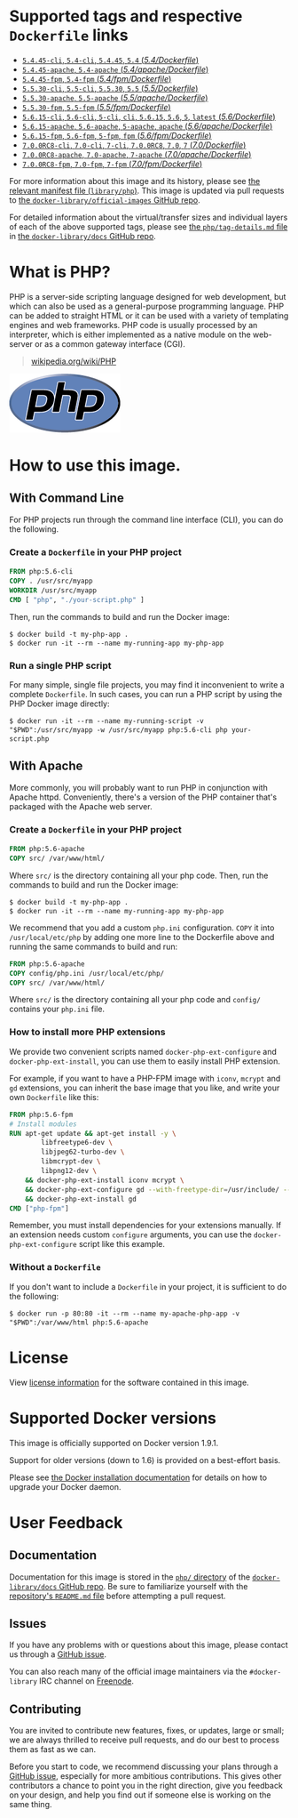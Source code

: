 # Supported tags and respective `Dockerfile` links

-	[`5.4.45-cli`, `5.4-cli`, `5.4.45`, `5.4` (*5.4/Dockerfile*)](https://github.com/docker-library/php/blob/fec7f537f049aafd2102202519c3ca9cb9576707/5.4/Dockerfile)
-	[`5.4.45-apache`, `5.4-apache` (*5.4/apache/Dockerfile*)](https://github.com/docker-library/php/blob/fec7f537f049aafd2102202519c3ca9cb9576707/5.4/apache/Dockerfile)
-	[`5.4.45-fpm`, `5.4-fpm` (*5.4/fpm/Dockerfile*)](https://github.com/docker-library/php/blob/fec7f537f049aafd2102202519c3ca9cb9576707/5.4/fpm/Dockerfile)
-	[`5.5.30-cli`, `5.5-cli`, `5.5.30`, `5.5` (*5.5/Dockerfile*)](https://github.com/docker-library/php/blob/fec7f537f049aafd2102202519c3ca9cb9576707/5.5/Dockerfile)
-	[`5.5.30-apache`, `5.5-apache` (*5.5/apache/Dockerfile*)](https://github.com/docker-library/php/blob/fec7f537f049aafd2102202519c3ca9cb9576707/5.5/apache/Dockerfile)
-	[`5.5.30-fpm`, `5.5-fpm` (*5.5/fpm/Dockerfile*)](https://github.com/docker-library/php/blob/fec7f537f049aafd2102202519c3ca9cb9576707/5.5/fpm/Dockerfile)
-	[`5.6.15-cli`, `5.6-cli`, `5-cli`, `cli`, `5.6.15`, `5.6`, `5`, `latest` (*5.6/Dockerfile*)](https://github.com/docker-library/php/blob/6e600f59a4405b5066eb78f5f02180212dffd065/5.6/Dockerfile)
-	[`5.6.15-apache`, `5.6-apache`, `5-apache`, `apache` (*5.6/apache/Dockerfile*)](https://github.com/docker-library/php/blob/6e600f59a4405b5066eb78f5f02180212dffd065/5.6/apache/Dockerfile)
-	[`5.6.15-fpm`, `5.6-fpm`, `5-fpm`, `fpm` (*5.6/fpm/Dockerfile*)](https://github.com/docker-library/php/blob/6e600f59a4405b5066eb78f5f02180212dffd065/5.6/fpm/Dockerfile)
-	[`7.0.0RC8-cli`, `7.0-cli`, `7-cli`, `7.0.0RC8`, `7.0`, `7` (*7.0/Dockerfile*)](https://github.com/docker-library/php/blob/e7762b5057d8b6dcf96abe16d4bd7d152784c68f/7.0/Dockerfile)
-	[`7.0.0RC8-apache`, `7.0-apache`, `7-apache` (*7.0/apache/Dockerfile*)](https://github.com/docker-library/php/blob/e7762b5057d8b6dcf96abe16d4bd7d152784c68f/7.0/apache/Dockerfile)
-	[`7.0.0RC8-fpm`, `7.0-fpm`, `7-fpm` (*7.0/fpm/Dockerfile*)](https://github.com/docker-library/php/blob/e7762b5057d8b6dcf96abe16d4bd7d152784c68f/7.0/fpm/Dockerfile)

For more information about this image and its history, please see [the relevant manifest file (`library/php`)](https://github.com/docker-library/official-images/blob/master/library/php). This image is updated via pull requests to [the `docker-library/official-images` GitHub repo](https://github.com/docker-library/official-images).

For detailed information about the virtual/transfer sizes and individual layers of each of the above supported tags, please see [the `php/tag-details.md` file](https://github.com/docker-library/docs/blob/master/php/tag-details.md) in [the `docker-library/docs` GitHub repo](https://github.com/docker-library/docs).

# What is PHP?

PHP is a server-side scripting language designed for web development, but which can also be used as a general-purpose programming language. PHP can be added to straight HTML or it can be used with a variety of templating engines and web frameworks. PHP code is usually processed by an interpreter, which is either implemented as a native module on the web-server or as a common gateway interface (CGI).

> [wikipedia.org/wiki/PHP](http://en.wikipedia.org/wiki/PHP)

![logo](https://raw.githubusercontent.com/docker-library/docs/master/php/logo.png)

# How to use this image.

## With Command Line

For PHP projects run through the command line interface (CLI), you can do the following.

### Create a `Dockerfile` in your PHP project

```dockerfile
FROM php:5.6-cli
COPY . /usr/src/myapp
WORKDIR /usr/src/myapp
CMD [ "php", "./your-script.php" ]
```

Then, run the commands to build and run the Docker image:

```console
$ docker build -t my-php-app .
$ docker run -it --rm --name my-running-app my-php-app
```

### Run a single PHP script

For many simple, single file projects, you may find it inconvenient to write a complete `Dockerfile`. In such cases, you can run a PHP script by using the PHP Docker image directly:

```console
$ docker run -it --rm --name my-running-script -v "$PWD":/usr/src/myapp -w /usr/src/myapp php:5.6-cli php your-script.php
```

## With Apache

More commonly, you will probably want to run PHP in conjunction with Apache httpd. Conveniently, there's a version of the PHP container that's packaged with the Apache web server.

### Create a `Dockerfile` in your PHP project

```dockerfile
FROM php:5.6-apache
COPY src/ /var/www/html/
```

Where `src/` is the directory containing all your php code. Then, run the commands to build and run the Docker image:

```console
$ docker build -t my-php-app .
$ docker run -it --rm --name my-running-app my-php-app
```

We recommend that you add a custom `php.ini` configuration. `COPY` it into `/usr/local/etc/php` by adding one more line to the Dockerfile above and running the same commands to build and run:

```dockerfile
FROM php:5.6-apache
COPY config/php.ini /usr/local/etc/php/
COPY src/ /var/www/html/
```

Where `src/` is the directory containing all your php code and `config/` contains your `php.ini` file.

### How to install more PHP extensions

We provide two convenient scripts named `docker-php-ext-configure` and `docker-php-ext-install`, you can use them to easily install PHP extension.

For example, if you want to have a PHP-FPM image with `iconv`, `mcrypt` and `gd` extensions, you can inherit the base image that you like, and write your own `Dockerfile` like this:

```dockerfile
FROM php:5.6-fpm
# Install modules
RUN apt-get update && apt-get install -y \
        libfreetype6-dev \
        libjpeg62-turbo-dev \
        libmcrypt-dev \
        libpng12-dev \
    && docker-php-ext-install iconv mcrypt \
    && docker-php-ext-configure gd --with-freetype-dir=/usr/include/ --with-jpeg-dir=/usr/include/ \
    && docker-php-ext-install gd
CMD ["php-fpm"]
```

Remember, you must install dependencies for your extensions manually. If an extension needs custom `configure` arguments, you can use the `docker-php-ext-configure` script like this example.

### Without a `Dockerfile`

If you don't want to include a `Dockerfile` in your project, it is sufficient to do the following:

```console
$ docker run -p 80:80 -it --rm --name my-apache-php-app -v "$PWD":/var/www/html php:5.6-apache
```

# License

View [license information](http://php.net/license/) for the software contained in this image.

# Supported Docker versions

This image is officially supported on Docker version 1.9.1.

Support for older versions (down to 1.6) is provided on a best-effort basis.

Please see [the Docker installation documentation](https://docs.docker.com/installation/) for details on how to upgrade your Docker daemon.

# User Feedback

## Documentation

Documentation for this image is stored in the [`php/` directory](https://github.com/docker-library/docs/tree/master/php) of the [`docker-library/docs` GitHub repo](https://github.com/docker-library/docs). Be sure to familiarize yourself with the [repository's `README.md` file](https://github.com/docker-library/docs/blob/master/README.md) before attempting a pull request.

## Issues

If you have any problems with or questions about this image, please contact us through a [GitHub issue](https://github.com/docker-library/php/issues).

You can also reach many of the official image maintainers via the `#docker-library` IRC channel on [Freenode](https://freenode.net).

## Contributing

You are invited to contribute new features, fixes, or updates, large or small; we are always thrilled to receive pull requests, and do our best to process them as fast as we can.

Before you start to code, we recommend discussing your plans through a [GitHub issue](https://github.com/docker-library/php/issues), especially for more ambitious contributions. This gives other contributors a chance to point you in the right direction, give you feedback on your design, and help you find out if someone else is working on the same thing.
